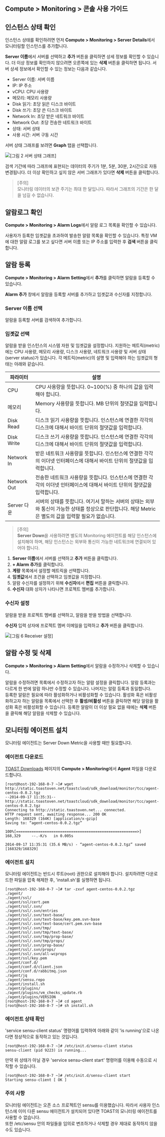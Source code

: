 
## Compute > Monitoring > 콘솔 사용 가이드

## 인스턴스 상태 확인

인스턴스 상태를 확인하려면 먼저 **Compute > Monitoring > Server Details**에서 모니터링할 인스턴스를 추가합니다.

**Server 이름**에서 서버를 선택하고 **추가** 버튼을 클릭하면 상세 정보를 확인할 수 있습니다. 더 이상 정보를 확인하지 않으려면 오른쪽에 있는 **삭제** 버튼을 클릭하면 됩니다. 서버 상세 정보에서 확인할 수 있는 정보는 다음과 같습니다.

- Server 이름: 서버 이름
- IP: IP 주소
- vCPU: CPU 사용량
- 메모리: 메모리 사용량
- Disk 읽기: 초당 읽은 디스크 바이트
- Disk 쓰기: 초당 쓴 디스크 바이트
- Network In: 초당 받은 네트워크 바이트
- Network Out: 초당 전송한 네트워크 바이트
- 상태: 서버 상태
- 사용 시간: 서버 구동 시간

서버 상태 그래프를 보려면 **Graph** 탭을 선택합니다.

![[그림 2 서버 상태 그래프]](http://static.toastoven.net/prod_infrastructure/monitoring/img_102.jpg)

검색 기간에 따라 그래프에 표현되는 데이터의 주기가 1분, 5분, 30분, 2시간으로 자동 변경됩니다. 더 이상 확인하고 싶지 않은 서버 그래프가 있다면 **삭제** 버튼을 클릭합니다.

> [주의]  
> 모니터링 데이터의 보관 주기는 최대 한 달입니다. 따라서 그래프의 기간은 한 달을 넘길 수 없습니다.

## 알람로그 확인

**Compute > Monitoring > Alarm Logs**에서 알람 로그 목록을 확인할 수 있습니다.

사용자가 등록한 임곗값을 초과하여 발송한 알람 목록을 확인할 수 있습니다. 특정 VM에 대한 알람 로그를 보고 싶다면 서버 이름 또는 IP 주소를 입력한 후 **검색** 버튼을 클릭합니다.

## 알람 등록

 **Compute > Monitoring > Alarm Setting**에서 **추가**를 클릭하면 알람을 등록할 수 있습니다.

**Alarm 추가** 창에서 알람을 등록할 서버를 추가하고 임곗값과  수신자를 지정합니다.

### Server 이름 선택

알람을 등록할 서버를 검색하여 추가합니다.

### 임곗값 선택

알람을 받을 인스턴스의 시스템 자원 및 임곗값을 설정합니다. 지원하는 메트릭(metric)에는 CPU 사용량, 메모리 사용량, 디스크 사용량, 네트워크 사용량 및 서버 상태(server status)가 있습니다. 각 메트릭(metric)의 설명 및 입력해야 하는 임곗값의 형태는 아래와 같습니다.

|파라미터|	설명|
|---|---|
|CPU|	CPU 사용량을 뜻합니다. 0~100(%) 중 하나의 값을 입력해야 합니다.|
|메모리|	Memory 사용량을 뜻합니다. MB 단위의 절댓값을 입력합니다.|
|Disk Read|	디스크 읽기 사용량을 뜻합니다. 인스턴스에 연결한 각각의 디스크에 대해서 바이트 단위의 절댓값을 입력합니다.|
|Disk Write|	디스크 쓰기 사용량을 뜻합니다. 인스턴스에 연결한 각각의 디스크에 대해서 바이트 단위의 절댓값을 입력합니다.|
|Network In|	받은 네트워크 사용량을 뜻합니다. 인스턴스에 연결한 각각의 이더넷 인터페이스에 대해서 바이트 단위의 절댓값을 입력합니다.|
|Network Out|	전송한 네트워크 사용량을 뜻합니다. 인스턴스에 연결한 각각의 이더넷 인터페이스에 대해서 바이트 단위의 절댓값을 입력합니다.|
|Server 다운|	서버의 상태를 뜻합니다. 여기서 말하는 서버의 상태는 외부와 통신이 가능한 상태를 정상으로 판단합니다. 해당 Metric은 별도의 값을 입력할 필요가 없습니다.|

> [주의]  
> **Server Down**을 사용하려면 별도의 Monitoring 에이전트를 해당 인스턴스에 설치해야 하며, 해당 인스턴스는 외부와 통신이 가능한 네트워크에 연결되어 있어야 합니다.

1. **Server 이름**에서 서버를 선택하고 **추가** 버튼을 클릭합니다.
2. **+ Alarm 추가**를 클릭합니다.
3. **계랑** 목록에서 설정할 메트릭을 선택합니다.
4. **임곗값**에서 조건을 선택하고 임곗값을 지정합니다.
5. 알람 수신자를 설정하기 위해 **수신자**에서 **편집** 버튼을 클릭합니다.
6. **수신자** 대화 상자가 나타나면 프로젝트 멤버를 추가합니다.

### 수신자 설정

알람을 받을 프로젝트 멤버를 선택하고, 알람을 받을 방법을 선택합니다.

**수신자** 입력 상자에 프로젝트 멤버 이메일을 입력하고 **추가** 버튼을 클릭합니다.

![[그림 6 Receiver 설정]](http://static.toastoven.net/prod_infrastructure/monitoring/img_106.png)

## 알람 수정 및 삭제

**Compute > Monitoring > Alarm Setting**에서 알람을 수정하거나 삭제할 수 있습니다.

알람을 수정하려면 목록에서 수정하고자 하는 알람 설정을 클릭합니다. 알람 등록과는 다르게 한 번에 알람 하나만 수정할 수 있습니다. 나머지는 알람 등록과 동일합니다.  
등록한 알람은 필요에 따라 활성화하거나 비활성화할 수 있습니다. 활성화 혹은 비활성화하고자 하는 알람을 목록에서 선택한 후 **활성/비활성** 버튼을 클릭하면 해당 알람을 활성화 혹은 비활성화할 수 있습니다.
등록한 알람이 더 이상 필요 없을 때에는 **삭제** 버튼을 클릭해 해당 알람을 삭제할 수 있습니다.

## 모니터링 에이전트 설치

모니터링 에이전트는 Server Down Metric을 사용할 때만 필요합니다.

### 에이전트 다운로드

[TOAST Downloads](https://docs.toast.com/en/Download/) 페이지의 **Compute > Monitoring**에서 **Agent** 파일을 다운로드합니다.

```
[root@host-192-168-0-7 ~]# wget http://static.toastoven.net/toastcloud/sdk_download/monitor/tcc/agent-centos-0.0.2.tgz
--2014-09-17 11:35:31--  http://static.toastoven.net/toastcloud/sdk_download/monitor/tcc/agent-centos-0.0.2.tgz
Connecting to http://static.toastoven.net... connected.
HTTP request sent, awaiting response... 200 OK
Length: 168329 (164K) [application/x-gzip]
Saving to: “agent-centos-0.0.2.tgz”

100%[=======================================================>]
168,329     --.-K/s   in 0.005s

2014-09-17 11:35:31 (35.6 MB/s) - “agent-centos-0.0.2.tgz” saved [168329/168329]
```

### 에이전트 설치

모니터링 에이전트는 반드시 루트(root) 권한으로 설치해야 합니다. 설치하려면 다운로드한 파일을 압축 해제한 후, 'install.sh'를 실행하면 됩니다.

```
[root@host-192-168-0-7 ~]# tar -zxvf agent-centos-0.0.2.tgz
./agent/
./agent/ssl/
./agent/ssl/cert.pem
./agent/ssl/.svn/
./agent/ssl/.svn/entries
./agent/ssl/.svn/text-base/
./agent/ssl/.svn/text-base/key.pem.svn-base
./agent/ssl/.svn/text-base/cert.pem.svn-base
./agent/ssl/.svn/tmp/
./agent/ssl/.svn/tmp/text-base/
./agent/ssl/.svn/tmp/prop-base/
./agent/ssl/.svn/tmp/props/
./agent/ssl/.svn/prop-base/
./agent/ssl/.svn/props/
./agent/ssl/.svn/all-wcprops
./agent/ssl/key.pem
./agent/conf.d/
./agent/conf.d/client.json
./agent/conf.d/rabbitmq.json
./agent/jq
./agent/sensu.repo
./agent/install.sh
./agent/plugins/
./agent/plugins/vm_checks_update.rb
./agent/plugins/VERSION
[root@host-192-168-0-7 ~]# cd agent
[root@host-192-168-0-7 ~]# sh install.sh
```

### 에이전트 상태 확인

'service sensu-client status' 명령어를 입력하여 아래와 같이 'is running'으로 나온다면 정상적으로 동작하고 있는 것입니다.

```
[root@host-192-168-0-7 ~]# /etc/init.d/sensu-client status
sensu-client (pid 9223) is running...
```

만약 위 상태가 아닐 경우 'service sensu-client start' 명령어를 이용해 수동으로 시작할 수 있습니다.

```
[root@host-192-168-0-7 ~]# /etc/init.d/sensu-client start
Starting sensu-client [ OK ]
```

### 주의 사항
모니터링 에이전트는 오픈 소스 프로젝트인 sensu를 이용했습니다. 따라서 사용자 인스턴스에 이미 다른 sensu 에이전트가 설치되어 있다면 TOAST의 모니터링 에이전트를 사용할 수 없습니다.  
또한 /etc/sensu 안의 파일들을 임의로 변조하거나 삭제할 경우 제대로 동작하지 않을 수도 있습니다.
